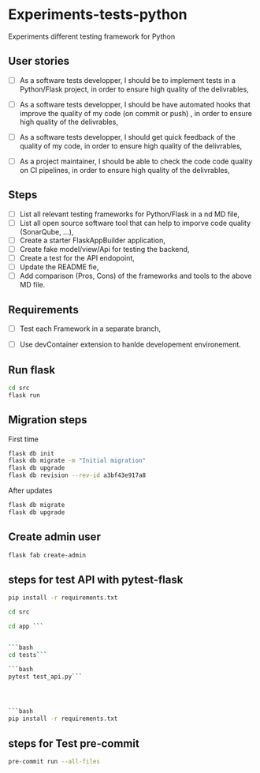 # Experiments-tests-python
Experiments different testing framework for Python

##  User stories
- [ ] As a software tests developper, I should be to implement tests in a Python/Flask project, in order to ensure high quality of the delivrables,
- [ ] As a software tests developper, I should be have automated hooks that improve the quality of my code (on commit or push) , in order to ensure high quality of the delivrables,
- [ ] As a software tests developper, I should get quick feedback of the quality of my code, in order to ensure high quality of the delivrables,
- [ ] As a project maintainer, I should be able to check the code code quality on CI pipelines, in order to ensure high quality of the delivrables,


## Steps
- [ ] List all relevant testing frameworks for Python/Flask in a nd MD file,
- [ ] List all open source software tool that can help to imporve code quality (SonarQube, ...),
- [ ] Create a starter FlaskAppBuilder application,
- [ ] Create fake model/view/Api for testing the backend,
- [ ] Create a test for the API endopoint,
- [ ] Update the README fie,
- [ ] Add comparison (Pros, Cons) of the frameworks and tools to the above MD file.

## Requirements
- [ ] Test each Framework in a separate branch,
- [ ] Use devContainer extension to hanlde developement environement.



## Run  flask

```bash
cd src
flask run
```
## Migration steps
First time
```bash
flask db init
flask db migrate -m "Initial migration"
flask db upgrade
flask db revision --rev-id a3bf43e917a8
```
After updates
```bash
flask db migrate
flask db upgrade
```
## Create admin user

```bash
flask fab create-admin
```

## steps for test API  with pytest-flask

```bash
pip install -r requirements.txt
```

```bash
cd src
```
```bash
cd app ```


```bash
cd tests```

```bash
pytest test_api.py```




```bash
pip install -r requirements.txt
```

## steps for Test pre-commit 

```bash
pre-commit run --all-files
```